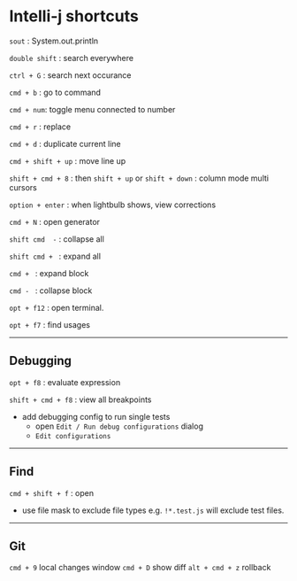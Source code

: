 # Intelli-j shortcuts

`sout` : System.out.println

`double shift`  : search everywhere 

`ctrl + G` : search next occurance 

`cmd + b` : go to command 

`cmd + num`: toggle menu connected to number

`cmd + r` : replace 

`cmd + d` : duplicate current line

`cmd + shift + up` : move line up

`shift + cmd + 8` : then `shift + up` or `shift + down` : column mode multi cursors

`option + enter` : when lightbulb shows, view corrections

`cmd + N` : open generator 

`shift cmd  -` : collapse all

`shift cmd + ` : expand all

`cmd + ` : expand block

`cmd - ` : collapse block
 
`opt + f12` : open terminal.

`opt + f7` : find usages

---

## Debugging 

`opt + f8` : evaluate expression 

`shift + cmd + f8` : view all breakpoints

- add debugging config to run single tests
  - open `Edit / Run debug configurations` dialog
  - `Edit configurations`

---
## Find 

`cmd + shift + f` : open  

- use file mask to exclude file types e.g. `!*.test.js` will exclude test files.

---
## Git 
`cmd + 9` local changes window
`cmd + D` show diff
`alt + cmd + z` rollback

